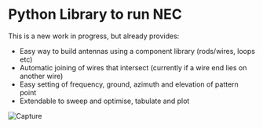 # Python Library to run NEC
This is a new work in progress, but already provides:
* Easy way to build antennas using a component library (rods/wires, loops etc)
* Automatic joining of wires that intersect (currently if a wire end lies on another wire)
* Easy setting of frequency, ground, azimuth and elevation of pattern point
* Extendable to sweep and optimise, tabulate and plot

![Capture](https://github.com/user-attachments/assets/7f6b909d-d614-4128-a632-4cf4ec062234)

